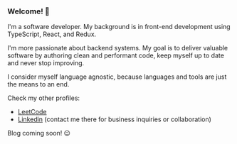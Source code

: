 ### Welcome! 🚀

I'm a software developer. My background is in front-end development using TypeScript, React, and Redux.

I'm more passionate about backend systems. My goal is to deliver valuable software by authoring clean and performant code, keep myself up to date and never stop improving.

I consider myself language agnostic, because languages and tools are just the means to an end.

Check my other profiles:
- [LeetCode](https://leetcode.com/nathanades/)
- [Linkedin](linkedin.com/in/thanosades) (contact me there for business inquiries or collaboration)

Blog coming soon! 😉
